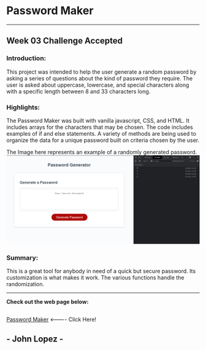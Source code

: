 # Password Maker 
---

## Week 03 Challenge Accepted

### Introduction: 

This project was intended to help the user generate a random password by asking a series of questions about the kind of password they require. The user is asked about uppercase, lowercase, and special characters along with a specific length between 8 and 33 characters long. 
### Highlights:

The Password Maker was built with vanilla javascript, CSS, and HTML. It includes arrays for the characters that may be chosen. The code includes examples of if and else statements. A variety of methods are being used to organize the data for a unique password built on criteria chosen by the user. 

The Image here represents an example of a randomly generated password. 
![New Password Generated](/Assets/Screenshot-pwgeneratorConsolelog%20.png)

### Summary: 

This is a great tool for anybody in need of a quick but secure password. Its customization is what makes it work. The various functions handle the randomization.


--- 
**Check out the web page below:**
##
[Password Maker](https://think-again-coder.github.io/03passwordmaker/) <---- Click Here!
## 
## - John Lopez -
